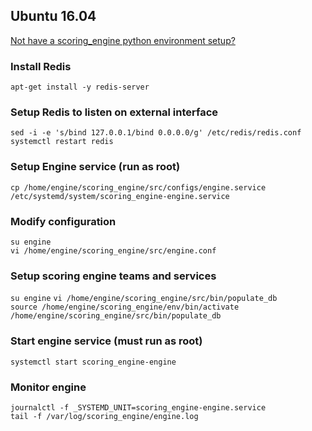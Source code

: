## Ubuntu 16.04
[Not have a scoring_engine python environment setup?](SetupEnvironment.md)  

### Install Redis
`apt-get install -y redis-server`  

### Setup Redis to listen on external interface
`sed -i -e 's/bind 127.0.0.1/bind 0.0.0.0/g' /etc/redis/redis.conf`  
`systemctl restart redis`  

### Setup Engine service (run as root)
`cp /home/engine/scoring_engine/src/configs/engine.service /etc/systemd/system/scoring_engine-engine.service`  

### Modify configuration
`su engine`  
`vi /home/engine/scoring_engine/src/engine.conf`  

### Setup scoring engine teams and services
`su engine`
`vi /home/engine/scoring_engine/src/bin/populate_db`  
`source /home/engine/scoring_engine/env/bin/activate`  
`/home/engine/scoring_engine/src/bin/populate_db`  

### Start engine service (must run as root)
`systemctl start scoring_engine-engine`  

### Monitor engine
`journalctl -f _SYSTEMD_UNIT=scoring_engine-engine.service`  
`tail -f /var/log/scoring_engine/engine.log`  